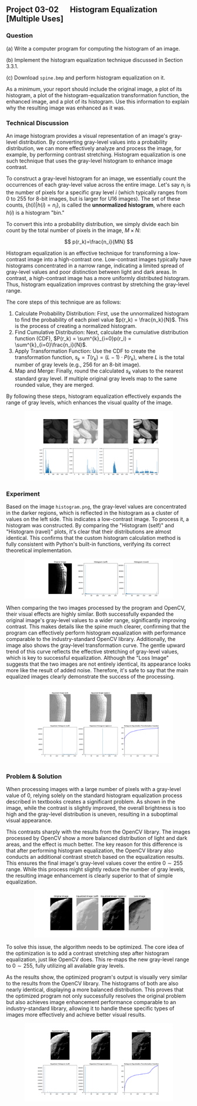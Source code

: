## Project 03-02 &emsp; Histogram Equalization [Multiple Uses]

### Question

(a) Write a computer program for computing the histogram of an image.

(b) Implement the histogram equalization technique discussed in Section 3.3.1.

(c) Download `spine.bmp` and perform histogram equalization on it.

As a minimum, your report should include the original image, a plot of its histogram, a plot of the histogram-equalization transformation function, the enhanced image, and a plot of its histogram. Use this information to explain why the resulting image was enhanced as it was.

### Technical Discussion

An image histogram provides a visual representation of an image's gray-level distribution. By converting gray-level values into a probability distribution, we can more effectively analyze and process the image, for example, by performing contrast stretching. Histogram equalization is one such technique that uses the gray-level histogram to enhance image contrast.

To construct a gray-level histogram for an image, we essentially count the occurrences of each gray-level value across the entire image. Let's say $n_i$ is the number of pixels for a specific gray level $i$ (which typically ranges from 0 to 255 for 8-bit images, but is larger for U16 images). The set of these counts, $\{h(i)|h(i)=n_i\}$, is called the **unnormalized histogram**, where each $h(i)$ is a histogram "bin."

To convert this into a probability distribution, we simply divide each bin count by the total number of pixels in the image, $M \times N$:

$$
p(r_k)=\frac{n_i}{MN}
$$

Histogram equalization is an effective technique for transforming a low-contrast image into a high-contrast one. Low-contrast images typically have histograms concentrated in a narrow range, indicating a limited spread of gray-level values and poor distinction between light and dark areas. In contrast, a high-contrast image has a more uniformly distributed histogram. Thus, histogram equalization improves contrast by stretching the gray-level range.

The core steps of this technique are as follows:

1. Calculate Probability Distribution: First, use the unnormalized histogram to find the probability of each pixel value $p(r_k) = \frac{n_k}{N}$. This is the process of creating a normalized histogram.
2. Find Cumulative Distribution: Next, calculate the cumulative distribution function (CDF), $P(r_k) = \sum^{k}_{i=0}p(r_i) = \sum^{k}_{i=0}\frac{n_i}{N}$.
3. Apply Transformation Function: Use the CDF to create the transformation function, $s_k=T(r_k)=(L-1)\cdot P(r_k)$, where $L$ is the total number of gray levels (e.g., 256 for an 8-bit image).
4. Map and Merge: Finally, round the calculated $s_k$ values to the nearest standard gray level. If multiple original gray levels map to the same rounded value, they are merged.

By following these steps, histogram equalization effectively expands the range of gray levels, which enhances the visual quality of the image.

<center class ='img'>
<img src="../../figures/03-02/example.png" width="80%">
</center>

### Experiment

Based on the image `histogram.png`, the gray-level values are concentrated in the darker regions, which is reflected in the histogram as a cluster of values on the left side. This indicates a low-contrast image. To process it, a histogram was constructed. By comparing the "Histogram (self)" and "Histogram (ravel)" plots, it's clear that their distributions are almost identical. This confirms that the custom histogram calculation method is fully consistent with Python's built-in functions, verifying its correct theoretical implementation.

<center class ='img'>
<img src="../../figures/03-02/histogram.png" width="80%">
</center>

When comparing the two images processed by the program and OpenCV, their visual effects are highly similar. Both successfully expanded the original image's gray-level values to a wider range, significantly improving contrast. This makes details like the spine much clearer, confirming that the program can effectively perform histogram equalization with performance comparable to the industry-standard OpenCV library. Additionally, the image also shows the gray-level transformation curve. The gentle upward trend of this curve reflects the effective stretching of gray-level values, which is key to successful equalization. Although the "Loss Image" suggests that the two images are not entirely identical, its appearance looks more like the result of added noise. Therefore, it's safe to say that the main equalized images clearly demonstrate the success of the processing.

<center class ='img'>
<img src="../../figures/03-02/result.png" width="80%">
</center>

### Problem & Solution

When processing images with a large number of pixels with a gray-level value of 0, relying solely on the standard histogram equalization process described in textbooks creates a significant problem. As shown in the image, while the contrast is slightly improved, the overall brightness is too high and the gray-level distribution is uneven, resulting in a suboptimal visual appearance.

This contrasts sharply with the results from the OpenCV library. The images processed by OpenCV show a more balanced distribution of light and dark areas, and the effect is much better. The key reason for this difference is that after performing histogram equalization, the OpenCV library also conducts an additional contrast stretch based on the equalization results. This ensures the final image's gray-level values cover the entire $0\sim255$ range. While this process might slightly reduce the number of gray levels, the resulting image enhancement is clearly superior to that of simple equalization.

<center class ='img'>
<img src="../../figures/03-02/problem.png" width="70%">
</center>

To solve this issue, the algorithm needs to be optimized. The core idea of the optimization is to add a contrast stretching step after histogram equalization, just like OpenCV does. This re-maps the new gray-level range to $0\sim255$, fully utilizing all available gray levels.

As the results show, the optimized program's output is visually very similar to the results from the OpenCV library. The histograms of both are also nearly identical, displaying a more balanced distribution. This proves that the optimized program not only successfully resolves the original problem but also achieves image enhancement performance comparable to an industry-standard library, allowing it to handle these specific types of images more effectively and achieve better visual results.

<center class ='img'>
<img src="../../figures/03-02/result-opt.png" width="80%">
</center>
